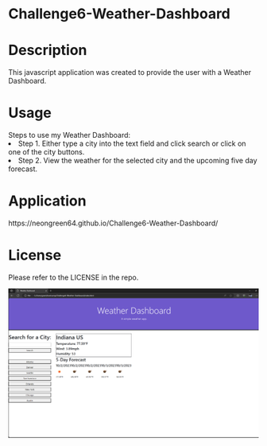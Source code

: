 # Challenge6-Weather-Dashboard
<h1>Description</h1>

This javascript application was created to provide the user with a Weather Dashboard.


<h1>Usage</h1>
Steps to use my Weather Dashboard:
<li>Step 1. Either type a city into the text field and click search or click on one of the city buttons.</li>
<li>Step 2. View the weather for the selected city and the upcoming five day forecast.</li>

<h1>Application</h1>
https://neongreen64.github.io/Challenge6-Weather-Dashboard/

<h1>License</h1>

Please refer to the LICENSE in the repo.

![Alt text](image.png)
